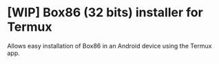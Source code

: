 # [WIP] Box86 (32 bits) installer for Termux

Allows easy installation of Box86 in an Android device using the Termux app.

